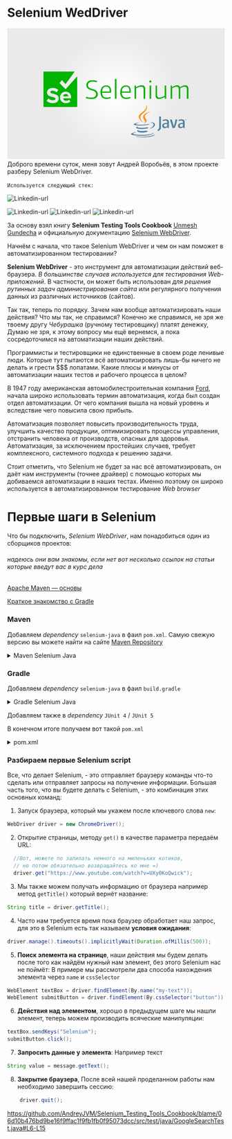 # **Selenium WedDriver** #
![](/src/main/resources/photo/selenium-java-1.jpg)
Доброго времени суток, меня зовут Андрей Воробьёв, в этом проекте разберу Selenium WebDriver.

`Используется следующий стек:`

![Linkedin-url](https://img.shields.io/badge/Java-_11-red)

![Linkedin-url](https://img.shields.io/badge/Maven-version_4.0.0-blue)
![Linkedin-url](https://img.shields.io/badge/JUnit_4-version_4.13.2-blue)
![Linkedin-url](https://img.shields.io/badge/Selenium_Java-version_4.10.0-blue)

За основу взял книгу **Selenium Testing Tools Cookbook** [Unmesh Gundecha](https://github.com/upgundecha) и 
официальную документацию [Selenium WebDriver](https://www.selenium.dev/documentation/webdriver/).

Начнём с начала, что такое Selenium WebDriver и чем он нам поможет в автоматизированном тестировании? 

**Selenium WebDriver** - это инструмент для автоматизации действий веб-браузера.
*В большинстве случаев используется для тестирования Web-приложений*.
В частности, он может быть использован *для решения рутинных задач администрирования
сайта* или регулярного получения данных из различных источников (сайтов).

Так так, теперь по порядку. Зачем нам вообще автоматизировать наши действия? Что мы так, не справимся?
Конечно же справимся, не зря же твоему другу *Чебурашка* (ручному тестировщику) платят денежку, Думаю
не зря, к этому вопросу мы ещё вернемся, а пока сосредоточимся на автоматизации наших действий.

Программисты и тестировщики не единственные в своем роде ленивые люди. Которые тут пытаются всё
автоматизировать лишь-бы ничего не делать и грести $$$ лопатами. Какие плюсы и минусы от
автоматизации наших тестов и рабочего процесса в целом?

В 1947 году американская автомобилестроительная компания [Ford](https://ru.wikipedia.org/wiki/Ford),
начала широко использовать термин автоматизация, когда был создан отдел автоматизации.
От чего компания вышла на новый уровень и вследствие чего повысила свою прибыль.

Автоматизация позволяет повысить производительность труда, улучшить качество продукции, оптимизировать
процессы управления, отстранить человека от производств, опасных для здоровья.
Автоматизация, за исключением простейших случаев, требует комплексного, системного подхода к решению задачи.

Стоит отметить, что Selenium не будет за нас всё автоматизировать, он даёт нам инструменты (точнее драйвер) с помощью
которых мы добиваемся автоматизации в наших тестах. Именно поэтому он широко используется в автоматизированном 
тестирование *Web browser* 

# **Первые шаги в Selenium** #
Что бы подключить, *Selenium WebDriver*, нам понадобиться один из сборщиков проектов:
###### надеюсь они вам знакомы, если нет вот несколько ссылок на статьи которые введут вас в курс дела
[Apache Maven — основы](https://habr.com/ru/articles/77382/)

[Краткое знакомство с Gradle](https://javarush.com/groups/posts/2126-kratkoe-znakomstvo-s-gradle)

### Maven ###
Добавляем *dependency* `selenium-java` в фаил `pom.xml`.
Самую свежую версию вы можете найти на сайте [Maven Repository](https://mvnrepository.com/artifact/org.seleniumhq.selenium/selenium-java)
<details>
    <summary>Maven Selenium Java </summary>

```markdown
<dependency>
    <groupId>org.seleniumhq.selenium</groupId>
    <artifactId>selenium-java</artifactId>
    <version>4.10.0</version>
</dependency>
```

</details>

### Gradle ###
Добавляем *dependency* `selenium-java` в фаил `build.gradle`
<details>
    <summary>Gradle Selenium Java </summary>

```
testImplementation 'org.seleniumhq.selenium:selenium-java:4.10.0'
```
</details>

Добавляем также в *dependency* `JUnit 4` / `JUnit 5`

В конечном итоге получаем вот такой `pom.xml`
<details>
    <summary>pom.xml </summary>

```markdown
<?xml version="1.0" encoding="UTF-8"?>
<project xmlns="http://maven.apache.org/POM/4.0.0"
         xmlns:xsi="http://www.w3.org/2001/XMLSchema-instance"
         xsi:schemaLocation="http://maven.apache.org/POM/4.0.0 http://maven.apache.org/xsd/maven-4.0.0.xsd">
    <modelVersion>4.0.0</modelVersion>

    <groupId>org.example</groupId>
    <artifactId>Selenium_Testing_Tools_Cookbook</artifactId>
    <version>1.0-SNAPSHOT</version>

    <properties>
        <maven.compiler.source>11</maven.compiler.source>
        <maven.compiler.target>11</maven.compiler.target>
        <project.build.sourceEncoding>UTF-8</project.build.sourceEncoding>
        <!--Selenium Java-->
        <selenium-java.version>4.0.0</selenium-java.version>
        <!--JUnit 4-->
        <junit.version>4.13.2</junit.version>
    </properties>

    <dependencies>
        <dependency>
            <groupId>org.seleniumhq.selenium</groupId>
            <artifactId>selenium-java</artifactId>
            <version>${selenium-java.version}</version>
        </dependency>
        <dependency>
            <groupId>junit</groupId>
            <artifactId>junit</artifactId>
            <version>${junit.version}</version>
            <scope>test</scope>
        </dependency>
    </dependencies>
</project>
```
</details>


### Разбираем первые Selenium script ###
Все, что делает Selenium, - это отправляет браузеру команды что-то сделать или отправляет запросы
на получение информации. Большая часть того, что вы будете делать с Selenium, -
это комбинация этих основных команд:

1. Запуск браузера, который мы укажем после ключевого слова `new`:
```java
WebDriver driver = new ChromeDriver();
```
2. Открытие страницы, методу `get()` в качестве параметра передаём URL:
```java
  //Вот, можете по залипать немного на миленьких котиков, 
  // но потом обязательно возвращайтесь ко мне =)
  driver.get("https://www.youtube.com/watch?v=UXy0KoQwick");
```
3. Мы также можем получать информацию от браузера например метод `getTitle()` который вернёт
название:
```java
String title = driver.getTitle();
```
4. Часто нам требуется время пока браузер обработает наш запрос, для это в Selenium есть так называем **условия
ожидания**:
```java
driver.manage().timeouts().implicitlyWait(Duration.ofMillis(500));
```
5. **Поиск элемента на странице**, наши действия мы будем делать после того как найдём нужный нам элемент, без этого 
Selenium нас не поймёт:
В примере мы рассмотрели два способа нахождения элемента через `name` и `cssSelector`
```java
WebElement textBox = driver.findElement(By.name("my-text")); 
WebElement submitButton = driver.findElement(By.cssSelector("button"));
```
6. **Действия над элементом**, хорошо в предыдущем шаге мы нашли элемент, теперь можем производить
всяческие манипуляции:
```java
textBox.sendKeys("Selenium");
submitButton.click();
```
7. **Запросить данные у элемента**: Например текст
```java
String value = message.getText();
```
8. **Закрытие браузера**, После всей нашей проделанном работы нам необходимо завершить сессию:
```java
    driver.quit();
```

https://github.com/AndreyJVM/Selenium_Testing_Tools_Cookbook/blame/06d10b476bd9be16f9ffac1f9fb1fb0f95073dcc/src/test/java/GoogleSearchTest.java#L6-L15
